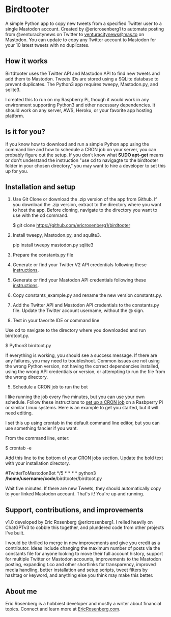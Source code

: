 # Birdtooter
A simple Python app to copy new tweets from a specified Twitter user to a single Mastodon account. Created by @ericrosenberg1 to automate posting from @venturacitynews on Twitter to venturacitynews@mas.to on Mastodon. You can update to copy any Twitter account to Mastodon for your 10 latest tweets with no duplicates.

## How it works
Birtdtooter uses the Twitter API and Mastodon API to find new tweets and add them to Mastodon. Tweets IDs are stored using a SQLite database to prevent duplicates. The Python3 app requires tweepy, Mastodon.py, and sqlite3.

I created this to run on my Raspberry Pi, though it would work in any environment supporting Python3 and other necessary dependencies. It should work on any server, AWS, Heroku, or your favorite app hosting platform.

## Is it for you?
If you know how to download and run a simple Python app using the command line and how to schedule a CRON job on your server, you can probably figure out the setup. If you don't know what **SUDO apt-get** means or don't understand the instruction "use cd to navigagte to the birdtooter folder in your chosen directory," you may want to hire a developer to set this up for you.

## Installation and setup
1. Use Git Clone or download the .zip version of the app from Github. If you download the .zip version, extract to the directory where you want to host the app. Before cloning, navigate to the directory you want to use with the cd command.

    $ git clone https://github.com/ericrosenberg1/birdtooter

2. Install tweepy, Mastodon.py, and squlite3.

    pip install tweepy mastodon.py sqlite3

3. Prepare the constants.py file

  1. Generate or find your Twitter V2 API credentials following these [instructions](https://developer.twitter.com/en/support/twitter-api/v2).
  1. Generate or find your Mastodon API credentials following these [instructions](https://shkspr.mobi/blog/2018/08/easy-guide-to-building-mastodon-bots/).
  1. Copy constants_example.py and rename the new version constants.py.
  1. Add the Twitter API and Mastodon API credentials to the constants.py file. Update the Twitter account username, without the @ sign.

4. Test in your favorite IDE or command line

Use cd to navigate to the directory where you downloaded and run birdtoot.py.

  $ Python3 birdtoot.py
  
If everything is working, you should see a success message. If there are any failures, you may need to troubleshoot. Common issues are not using the wrong Python version, not having the correct dependencies installed, using the wrong API credentials or version, or attempting to run the file from the wrong directory.

5. Schedule a CRON job to run the bot

I like running the job every five minutes, but you can use your own schedule. Follow these instructions to [set up a CRON job](https://bc-robotics.com/tutorials/setting-cron-job-raspberry-pi/) on a Rasbperry Pi or similar Linux systems. Here is an example to get you started, but it will need editing.

I set this up using crontab in the default command line editor, but you can use something fancier if you want.

From the command line, enter:

  $ crontab -e
    
Add this line to the bottom of your CRON jobs section. Update the bold text with your installation directory.

  #TwitterToMastodonBot
  */5 * * * * python3 **/home/username/code**/birdtooter/birdtoot.py

Wait five minutes. If there are new Tweets, they should automatically copy to your linked Mastodon account. That's it! You're up and running.

## Support, contributions, and improvements
v1.0 developed by Eric Rosenberg @ericrosenberg1. I relied heavily on ChatGPTv3 to cobble this together, and plundered code from other projects I've built.

I would be thrilled to merge in new improvements and give you credit as a contributor. Ideas include changing the maximum number of posts via the constants file for anyone looking to move their full account history, support for multiple Twitter or Mastodon accounts, improvements to the Mastodon posting, expanding t.co and other shortlinks for transparency, improved media handling, better installation and setup scripts, tweet filters by hashtag or keyword, and anything else you think may make this better.

## About me
Eric Rosenberg is a hobbiest developer and mostly a writer about financial topics. Connect and learn more at [EricRosenberg.com](https://ericrosenberg.com).
